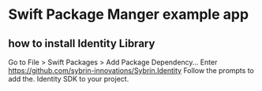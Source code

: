 # Swift Package Manger example app

## how to install Identity Library
Go to File > Swift Packages > Add Package Dependency…
Enter https://github.com/sybrin-innovations/Sybrin.Identity
Follow the prompts to add the. Identity SDK to your project.